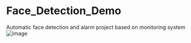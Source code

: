 # Face_Detection_Demo
Automatic face detection and alarm project based on monitoring system
![image](https://github.com/robotpp/Face_Detection_Demo/blob/master/%E4%BA%BA%E8%84%B8%E8%AF%86%E5%88%ABDemo.gif)
